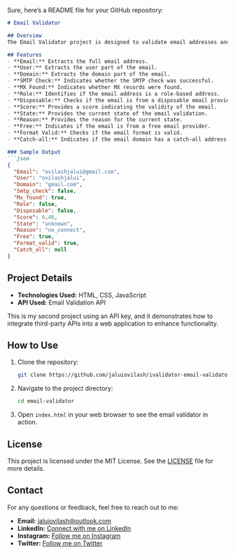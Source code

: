 Sure, here’s a README file for your GitHub repository:

```markdown
# Email Validator

## Overview
The Email Validator project is designed to validate email addresses and provide detailed information about them. This includes checking the format, domain, SMTP status, and more. The project is built using HTML, CSS, and JavaScript, leveraging an external email validation API.

## Features
- **Email:** Extracts the full email address.
- **User:** Extracts the user part of the email.
- **Domain:** Extracts the domain part of the email.
- **SMTP Check:** Indicates whether the SMTP check was successful.
- **MX Found:** Indicates whether MX records were found.
- **Role:** Identifies if the email address is a role-based address.
- **Disposable:** Checks if the email is from a disposable email provider.
- **Score:** Provides a score indicating the validity of the email.
- **State:** Provides the current state of the email validation.
- **Reason:** Provides the reason for the current state.
- **Free:** Indicates if the email is from a free email provider.
- **Format Valid:** Checks if the email format is valid.
- **Catch-all:** Indicates if the email domain has a catch-all address.

### Sample Output
```json
{
  "Email": "ovilashjalui@gmail.com",
  "User": "ovilashjalui",
  "Domain": "gmail.com",
  "Smtp_check": false,
  "Mx_found": true,
  "Role": false,
  "Disposable": false,
  "Score": 0.48,
  "State": "unknown",
  "Reason": "no_connect",
  "Free": true,
  "Format_valid": true,
  "Catch_all": null
}
```

## Project Details
- **Technologies Used:** HTML, CSS, JavaScript
- **API Used:** Email Validation API

This is my second project using an API key, and it demonstrates how to integrate third-party APIs into a web application to enhance functionality.

## How to Use
1. Clone the repository: 
    ```sh
    git clone https://github.com/jaluiovilash/ivalidator-email-validator.git
    ```
2. Navigate to the project directory:
    ```sh
    cd email-validator
    ```
3. Open `index.html` in your web browser to see the email validator in action.

## License
This project is licensed under the MIT License. See the [LICENSE](LICENSE) file for more details.

## Contact
For any questions or feedback, feel free to reach out to me:
- **Email:** jaluiovilash@outlook.com
- **LinkedIn:** [Connect with me on LinkedIn](https://www.linkedin.com/in/jaluiovilash/)
- **Instagram:** [Follow me on Instagram](https://www.instagram.com/jaluiovilash/)
- **Twitter:** [Follow me on Twitter](https://x.com/jaluiovilash)
